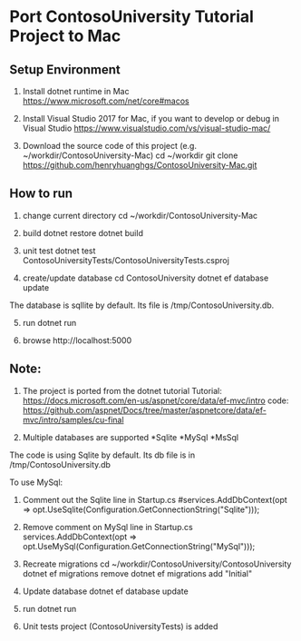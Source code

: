# Port ContosoUniversity Tutorial Project to Mac

## Setup Environment

1. Install dotnet runtime in Mac
https://www.microsoft.com/net/core#macos

2. Install Visual Studio 2017 for Mac, if you want to develop or debug in Visual Studio
https://www.visualstudio.com/vs/visual-studio-mac/

3. Download the source code of this project (e.g. ~/workdir/ContosoUniversity-Mac)
cd ~/workdir
git clone https://github.com/henryhuanghgs/ContosoUniversity-Mac.git

## How to run
1. change current directory
cd ~/workdir/ContosoUniversity-Mac

2. build
dotnet restore
dotnet build

3. unit test
dotnet test ContosoUniversityTests/ContosoUniversityTests.csproj

4. create/update database
cd ContosoUniversity
dotnet ef database update

The database is sqllite by default. Its file is /tmp/ContosoUniversity.db.

5. run
dotnet run

6. browse
http://localhost:5000


## Note:
1. The project is ported from the dotnet tutorial 
Tutorial: https://docs.microsoft.com/en-us/aspnet/core/data/ef-mvc/intro
code: https://github.com/aspnet/Docs/tree/master/aspnetcore/data/ef-mvc/intro/samples/cu-final

2. Multiple databases are supported
*Sqlite
*MySql
*MsSql

The code is using Sqlite by default. Its db file is in /tmp/ContosoUniversity.db

To use MySql:
  1. Comment out the Sqlite line in Startup.cs
    #services.AddDbContext<SchoolContext>(opt => opt.UseSqlite(Configuration.GetConnectionString("Sqlite")));
  2. Remove comment on MySql line in Startup.cs
    services.AddDbContext<SchoolContext>(opt => opt.UseMySql(Configuration.GetConnectionString("MySql")));
  3. Recreate migrations
    cd ~/workdir/ContosoUniversity/ContosoUniversity
    dotnet ef migrations remove
    dotnet ef migrations add "Initial"
  4. Update database
    dotnet ef database update
  5. run
    dotnet run
  
4. Unit tests project (ContosoUniversityTests) is added




